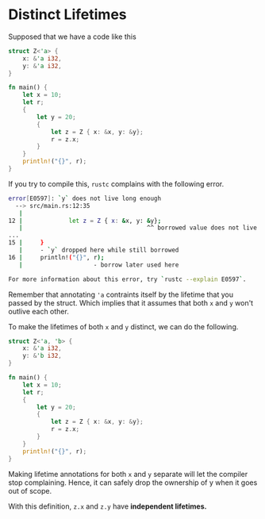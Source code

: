 # Distinct Lifetimes

Supposed that we have a code like this

```rust
struct Z<'a> {
    x: &'a i32,
    y: &'a i32,
}

fn main() {
    let x = 10;
    let r;
    {
        let y = 20;
        {
            let z = Z { x: &x, y: &y};
            r = z.x;
        }
    }
    println!("{}", r);
}

```
If you try to compile this, `rustc` complains with the following error.

```bash
error[E0597]: `y` does not live long enough
  --> src/main.rs:12:35
   |
12 |             let z = Z { x: &x, y: &y};
   |                                   ^^ borrowed value does not live long enough
...
15 |     }
   |     - `y` dropped here while still borrowed
16 |     println!("{}", r);
   |                    - borrow later used here

For more information about this error, try `rustc --explain E0597`.
```

Remember that annotating `'a` contraints itself by the lifetime that you passed by the struct. Which implies that it assumes that both `x` and `y` won't outlive each other.

To make the lifetimes of both `x` and `y` distinct, we can do the following.

```rust
struct Z<'a, 'b> {
    x: &'a i32,
    y: &'b i32,
}

fn main() {
    let x = 10;
    let r;
    {
        let y = 20;
        {
            let z = Z { x: &x, y: &y};
            r = z.x;
        }
    }
    println!("{}", r);
}
```

Making lifetime annotations for both `x` and `y` separate will let the compiler stop complaining. Hence, it can safely drop the ownership of y when it goes out of scope.

With this definition, `z.x` and `z.y` have **independent lifetimes.**